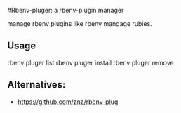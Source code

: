 #Rbenv-pluger: a rbenv-plugin manager

manage rbenv plugins like rbenv mangage rubies.

## Usage

rbenv pluger list
rbenv pluger install <ruby-build>
rbenv pluger remove <ruby-build>

## Alternatives:

* https://github.com/znz/rbenv-plug
